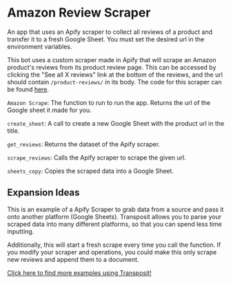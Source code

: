# Amazon Review Scraper

An app that uses an Apify scraper to collect all reviews of a product and transfer it to a fresh Google Sheet. You must set the desired url in the environment variables.

This bot uses a custom scraper made in Apify that will scrape an Amazon product's reviews from its product review page. This can be accessed by clicking the "See all X reviews" link at the bottom of the reviews, and the url should contain `/product-reviews/` in its body. The code for this scraper can be found [here](https://gist.github.com/WingofaGriffin/fe262e5ad1219794ba33ef30fef0a692).

`Amazon Scrape`: The function to run to run the app. Returns the url of the Google sheet it made for you.

`create_sheet`: A call to create a new Google Sheet with the product url in the title.

`get_reviews`: Returns the dataset of the Apify scraper.

`scrape_reviews`: Calls the Apify scraper to scrape the given url.

`sheets_copy`: Copies the scraped data into a Google Sheet.

## Expansion Ideas

This is an example of a Apify Scraper to grab data from a source and pass it onto another platform (Google Sheets). Transposit allows you to parse your scraped data into many different platforms, so that you can spend less time inputting.

Additionally, this will start a fresh scrape every time you call the function. If you modify your scraper and operations, you could make this only scrape new reviews and append them to a document.

[Click here to find more examples using Transposit!](https://www.transposit.com/apps/)
